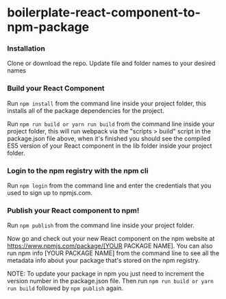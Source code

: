 # boilerplate-react-component-to-npm-package

### Installation

Clone or download the repo. 
Update file and folder names to your desired names 

### Build your React Component
Run `npm install` from the command line inside your project folder, this installs all of the package dependencies for the project.

Run `npm run build or yarn run build` from the command line inside your project folder, this will run webpack via the "scripts > build" script in the package.json file above, when it's finished you should see the compiled ES5 version of your React component in the lib folder inside your project folder.


### Login to the npm registry with the npm cli
Run `npm login` from the command line and enter the credentials that you used to sign up to npmjs.com.


### Publish your React component to npm!
Run `npm publish` from the command line inside your project folder.

Now go and check out your new React component on the npm website at https://www.npmjs.com/package/[YOUR PACKAGE NAME]. You can also run npm info [YOUR PACKAGE NAME] from the command line to see all the metadata info about your package that's stored on the npm registry.

NOTE: To update your package in npm you just need to increment the version number in the package.json file. Then run `npm run build or yarn run build` followed by `npm publish` again.